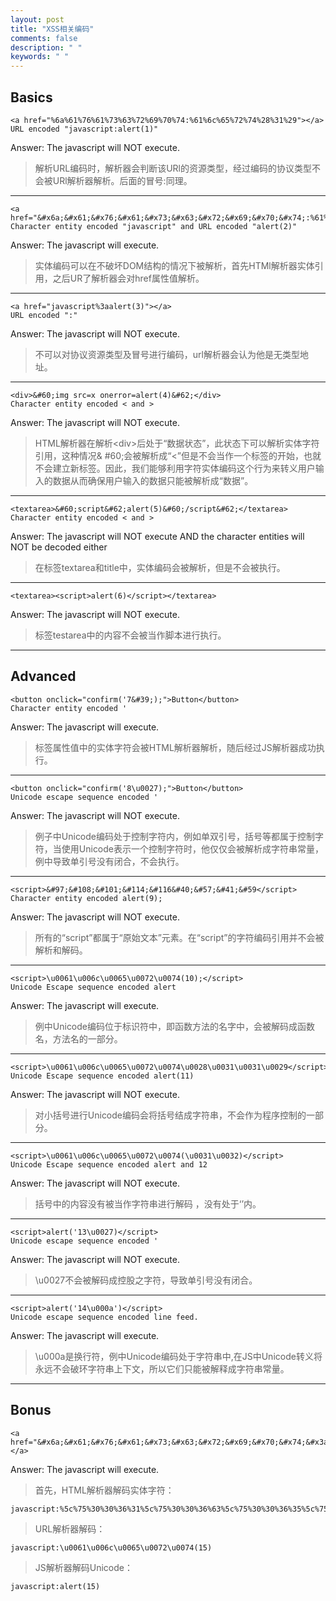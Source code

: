 ```yaml
---
layout: post
title: "XSS相关编码"
comments: false
description: " "
keywords: " "
---
```

## Basics

    <a href="%6a%61%76%61%73%63%72%69%70%74:%61%6c%65%72%74%28%31%29"></a>
    URL encoded "javascript:alert(1)"

Answer: The javascript will NOT execute.
> 解析URL编码时，解析器会判断该URl的资源类型，经过编码的协议类型不会被URl解析器解析。后面的冒号:同理。
***
    <a href="&#x6a;&#x61;&#x76;&#x61;&#x73;&#x63;&#x72;&#x69;&#x70;&#x74;:%61%6c%65%72%74%28%32%29">
    Character entity encoded "javascript" and URL encoded "alert(2)"

Answer: The javascript will execute.
> 实体编码可以在不破坏DOM结构的情况下被解析，首先HTMl解析器实体引用，之后UR了解析器会对href属性值解析。
***
    <a href="javascript%3aalert(3)"></a>
    URL encoded ":"

Answer: The javascript will NOT execute.
> 不可以对协议资源类型及冒号进行编码，url解析器会认为他是无类型地址。
***
    <div>&#60;img src=x onerror=alert(4)&#62;</div>
    Character entity encoded < and >

Answer: The javascript will NOT execute.
> HTML解析器在解析&#60;div&#62;后处于“数据状态”，此状态下可以解析实体字符引用，这种情况& #60;会被解析成“<”但是不会当作一个标签的开始，也就不会建立新标签。因此，我们能够利用字符实体编码这个行为来转义用户输入的数据从而确保用户输入的数据只能被解析成“数据”。
***
    <textarea>&#60;script&#62;alert(5)&#60;/script&#62;</textarea>
    Character entity encoded < and >

Answer: The javascript will NOT execute AND the character entities will NOT
be decoded either
> 在标签textarea和title中，实体编码会被解析，但是不会被执行。
***
    <textarea><script>alert(6)</script></textarea>

Answer: The javascript will NOT execute.
> 标签testarea中的内容不会被当作脚本进行执行。
***
## Advanced
    <button onclick="confirm('7&#39;);">Button</button>
    Character entity encoded '

Answer: The javascript will execute.
> 标签属性值中的实体字符会被HTML解析器解析，随后经过JS解析器成功执行。
***
    <button onclick="confirm('8\u0027);">Button</button>
    Unicode escape sequence encoded '

Answer: The javascript will NOT execute.
> 例子中Unicode编码处于控制字符内，例如单双引号，括号等都属于控制字符，当使用Unicode表示一个控制字符时，他仅仅会被解析成字符串常量，例中导致单引号没有闭合，不会执行。
***
    <script>&#97;&#108;&#101;&#114;&#116&#40;&#57;&#41;&#59</script>
    Character entity encoded alert(9);

Answer: The javascript will NOT execute.
> 所有的“script”都属于“原始文本”元素。在“script”的字符编码引用并不会被解析和解码。
***
    <script>\u0061\u006c\u0065\u0072\u0074(10);</script>
    Unicode Escape sequence encoded alert

Answer: The javascript will execute.
> 例中Unicode编码位于标识符中，即函数方法的名字中，会被解码成函数名，方法名的一部分。
***
    <script>\u0061\u006c\u0065\u0072\u0074\u0028\u0031\u0031\u0029</script>
    Unicode Escape sequence encoded alert(11)
> 
Answer: The javascript will NOT execute.
> 对小括号进行Unicode编码会将括号结成字符串，不会作为程序控制的一部分。
***
    <script>\u0061\u006c\u0065\u0072\u0074(\u0031\u0032)</script>
    Unicode Escape sequence encoded alert and 12 

Answer: The javascript will NOT execute.
> 括号中的内容没有被当作字符串进行解码 ，没有处于‘’内。
***
    <script>alert('13\u0027)</script>
    Unicode escape sequence encoded '

Answer: The javascript will NOT execute.
> \u0027不会被解码成控股之字符，导致单引号没有闭合。
***
    <script>alert('14\u000a')</script>
    Unicode escape sequence encoded line feed.

Answer: The javascript will execute.
 > \u000a是换行符，例中Unicode编码处于字符串中,在JS中Unicode转义将永远不会破环字符串上下文，所以它们只能被解释成字符串常量。
***
## Bonus
```
<a href="&#x6a;&#x61;&#x76;&#x61;&#x73;&#x63;&#x72;&#x69;&#x70;&#x74;&#x3a;&#x25;&#x35;&#x63;&#x25;&#x37;&#x35;&#x25;&#x33;&#x30;&#x25;&#x33;&#x30;&#x25;&#x33;&#x36;&#x25;&#x33;&#x31;&#x25;&#x35;&#x63;&#x25;&#x37;&#x35;&#x25;&#x33;&#x30;&#x25;&#x33;&#x30;&#x25;&#x33;&#x36;&#x25;&#x36;&#x33;&#x25;&#x35;&#x63;&#x25;&#x37;&#x35;&#x25;&#x33;&#x30;&#x25;&#x33;&#x30;&#x25;&#x33;&#x36;&#x25;&#x33;&#x35;&#x25;&#x35;&#x63;&#x25;&#x37;&#x35;&#x25;&#x33;&#x30;&#x25;&#x33;&#x30;&#x25;&#x33;&#x37;&#x25;&#x33;&#x32;&#x25;&#x35;&#x63;&#x25;&#x37;&#x35;&#x25;&#x33;&#x30;&#x25;&#x33;&#x30;&#x25;&#x33;&#x37;&#x25;&#x33;&#x34;&#x28;&#x31;&#x35;&#x29;"></a>
```
Answer: The javascript will execute.
> 首先，HTML解析器解码实体字符：

    javascript:%5c%75%30%30%36%31%5c%75%30%30%36%63%5c%75%30%30%36%35%5c%75%30%30%37%32%5c%75%30%30%37%34(15)
> URL解析器解码：

    javascript:\u0061\u006c\u0065\u0072\u0074(15)
> JS解析器解码Unicode：

    javascript:alert(15)